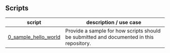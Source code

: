 ## Scripts

| script  | description / use case |
| --- | --- |
| [0_sample_hello_world](0_sample_hello_world) | Provide a sample for how scripts should be submitted and documented in this repository. |